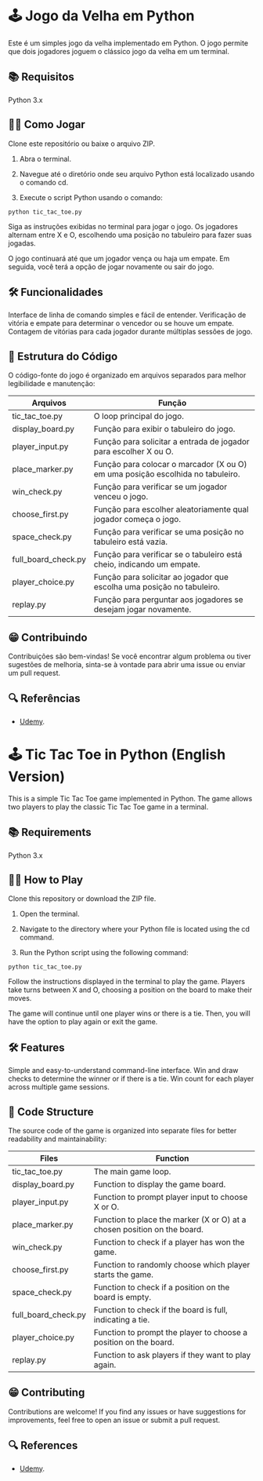 
# 🕹️ Jogo da Velha em Python
Este é um simples jogo da velha implementado em Python. O jogo permite que dois jogadores joguem o clássico jogo da velha em um terminal.

## 📚 Requisitos
Python 3.x
## 👩‍🏫 Como Jogar
Clone este repositório ou baixe o arquivo ZIP.

1. Abra o terminal.

2. Navegue até o diretório onde seu arquivo Python está localizado usando o comando cd.

3. Execute o script Python usando o comando:

```
python tic_tac_toe.py
```

Siga as instruções exibidas no terminal para jogar o jogo.
Os jogadores alternam entre X e O, escolhendo uma posição no tabuleiro para fazer suas jogadas.

O jogo continuará até que um jogador vença ou haja um empate. Em seguida, você terá a opção de jogar novamente ou sair do jogo.

## 🛠️ Funcionalidades

Interface de linha de comando simples e fácil de entender.
Verificação de vitória e empate para determinar o vencedor ou se houve um empate.
Contagem de vitórias para cada jogador durante múltiplas sessões de jogo.

## 🧱 Estrutura do Código

O código-fonte do jogo é organizado em arquivos separados para melhor legibilidade e manutenção:

| Arquivos | Função|
|-------|--------|
| tic_tac_toe.py | O loop principal do jogo.|
| display_board.py | Função para exibir o tabuleiro do jogo.|
| player_input.py | Função para solicitar a entrada de jogador para escolher X ou O.|
| place_marker.py | Função para colocar o marcador (X ou O) em uma posição escolhida no tabuleiro.|
| win_check.py | Função para verificar se um jogador venceu o jogo.|
| choose_first.py | Função para escolher aleatoriamente qual jogador começa o jogo.|
| space_check.py | Função para verificar se uma posição no tabuleiro está vazia.|
| full_board_check.py | Função para verificar se o tabuleiro está cheio, indicando um empate.|
| player_choice.py | Função para solicitar ao jogador que escolha uma posição no tabuleiro.|
| replay.py | Função para perguntar aos jogadores se desejam jogar novamente.|


## 😁 Contribuindo
Contribuições são bem-vindas! Se você encontrar algum problema ou tiver sugestões de melhoria, sinta-se à vontade para abrir uma issue ou enviar um pull request.

## 🔍 Referências
- [Udemy](https://www.udemy.com/course/complete-python-bootcamp/).

# 🕹️ Tic Tac Toe in Python (English Version)
This is a simple Tic Tac Toe game implemented in Python. The game allows two players to play the classic Tic Tac Toe game in a terminal.

## 📚 Requirements
Python 3.x

## 👩‍🏫 How to Play
Clone this repository or download the ZIP file.

1. Open the terminal.

2. Navigate to the directory where your Python file is located using the cd command.

3. Run the Python script using the following command:

```
python tic_tac_toe.py
```

Follow the instructions displayed in the terminal to play the game. Players take turns between X and O, choosing a position on the board to make their moves.

The game will continue until one player wins or there is a tie. Then, you will have the option to play again or exit the game.

## 🛠️ Features

Simple and easy-to-understand command-line interface.
Win and draw checks to determine the winner or if there is a tie.
Win count for each player across multiple game sessions.

## 🧱 Code Structure

The source code of the game is organized into separate files for better readability and maintainability:

| Files | Function
|-------|--------|
| tic_tac_toe.py | The main game loop.|
| display_board.py | Function to display the game board.|
| player_input.py | Function to prompt player input to choose X or O.|
| place_marker.py | Function to place the marker (X or O) at a chosen position on the board.|
| win_check.py | Function to check if a player has won the game.|
| choose_first.py | Function to randomly choose which player starts the game.|
| space_check.py | Function to check if a position on the board is empty.|
| full_board_check.py | Function to check if the board is full, indicating a tie.|
| player_choice.py | Function to prompt the player to choose a position on the board.|
| replay.py | Function to ask players if they want to play again.|


## 😁 Contributing
Contributions are welcome! If you find any issues or have suggestions for improvements, feel free to open an issue or submit a pull request.

## 🔍 References
- [Udemy](https://www.udemy.com/course/complete-python-bootcamp/).
